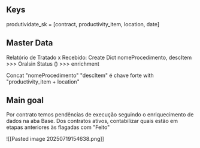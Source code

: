 ## Keys

produtividate_sk = [contract, productivity_item, location, date]

## Master Data

Relatório de Tratado x Recebido: Create Dict
	nomeProcedimento, descItem >>> Oralsin
	Status () >>> enrichment 

Concat "nomeProcedimento" "descItem" é chave forte with "productivity_item + location"

## Main goal

Por contrato temos pendências de execução seguindo o enriquecimento de dados na aba Base. Dos contratos ativos, contabilizar quais estão em etapas anteriores às flagadas com "Feito"

![[Pasted image 20250719154638.png]]

